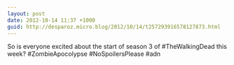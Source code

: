 ```yaml
---
layout: post
date: 2012-10-14 11:37 +1000
guid: http://desparoz.micro.blog/2012/10/14/t257293916578127873.html
---
```

So is everyone excited about the start of season 3 of #TheWalkingDead this week? #ZombieApocolypse #NoSpoilersPlease #adn
